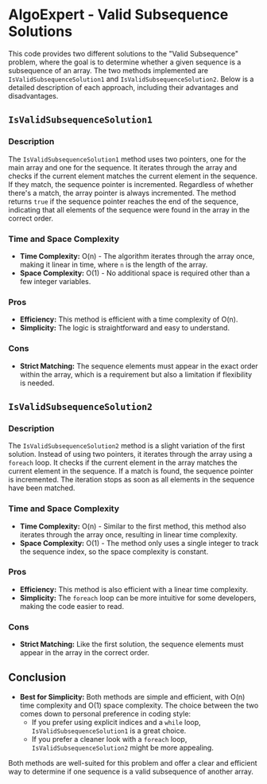 # AlgoExpert - Valid Subsequence Solutions

This code provides two different solutions to the "Valid Subsequence" problem, where the goal is to determine whether a given sequence is a subsequence of an array. The two methods implemented are `IsValidSubsequenceSolution1` and `IsValidSubsequenceSolution2`. Below is a detailed description of each approach, including their advantages and disadvantages.

## `IsValidSubsequenceSolution1`

### Description
The `IsValidSubsequenceSolution1` method uses two pointers, one for the main array and one for the sequence. It iterates through the array and checks if the current element matches the current element in the sequence. If they match, the sequence pointer is incremented. Regardless of whether there's a match, the array pointer is always incremented. The method returns `true` if the sequence pointer reaches the end of the sequence, indicating that all elements of the sequence were found in the array in the correct order.

### Time and Space Complexity
- **Time Complexity:** O(n) - The algorithm iterates through the array once, making it linear in time, where `n` is the length of the array.
- **Space Complexity:** O(1) - No additional space is required other than a few integer variables.

### Pros
- **Efficiency:** This method is efficient with a time complexity of O(n).
- **Simplicity:** The logic is straightforward and easy to understand.

### Cons
- **Strict Matching:** The sequence elements must appear in the exact order within the array, which is a requirement but also a limitation if flexibility is needed.

## `IsValidSubsequenceSolution2`

### Description
The `IsValidSubsequenceSolution2` method is a slight variation of the first solution. Instead of using two pointers, it iterates through the array using a `foreach` loop. It checks if the current element in the array matches the current element in the sequence. If a match is found, the sequence pointer is incremented. The iteration stops as soon as all elements in the sequence have been matched.

### Time and Space Complexity
- **Time Complexity:** O(n) - Similar to the first method, this method also iterates through the array once, resulting in linear time complexity.
- **Space Complexity:** O(1) - The method only uses a single integer to track the sequence index, so the space complexity is constant.

### Pros
- **Efficiency:** This method is also efficient with a linear time complexity.
- **Simplicity:** The `foreach` loop can be more intuitive for some developers, making the code easier to read.

### Cons
- **Strict Matching:** Like the first solution, the sequence elements must appear in the array in the correct order.

## Conclusion

- **Best for Simplicity:** Both methods are simple and efficient, with O(n) time complexity and O(1) space complexity. The choice between the two comes down to personal preference in coding style:
  - If you prefer using explicit indices and a `while` loop, `IsValidSubsequenceSolution1` is a great choice.
  - If you prefer a cleaner look with a `foreach` loop, `IsValidSubsequenceSolution2` might be more appealing.

Both methods are well-suited for this problem and offer a clear and efficient way to determine if one sequence is a valid subsequence of another array.
